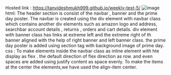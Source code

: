 Hosted link : https://tanvideshmukh999.github.io/weekly-test-5/
![image](https://github.com/tanvideshmukh999/weekly-test-5/assets/84955926/b80a8c2e-6b61-4afa-a16f-61f09247c7bb)
html: The header section is consist of the navbar , banner and the prime day poster. The navbar is created using the div element with navbar class which contains another div elements such as amazon logo and address, searchbar account details , returns , orders and cart details. div element with banner class has links at extreme left and the extreme right of th banner aligned with the help of right banner and left banner class. the prime day poster is added using section tag with background image of prime day.
css : To make elements inside the navbar class as inline element with hte display as flex . the default direction of flex direction as row. and even spaces are added using justify content as space evenly. To make the items at the center the elements,we have used the align-item center.

